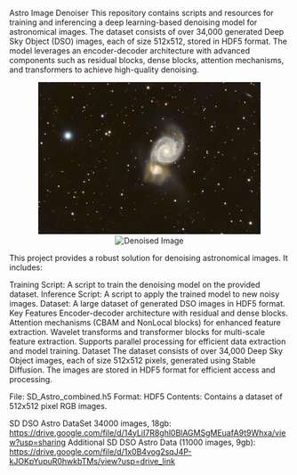 Astro Image Denoiser
This repository contains scripts and resources for training and inferencing a deep learning-based denoising model for astronomical images. The dataset consists of over 34,000 generated Deep Sky Object (DSO) images, each of size 512x512, stored in HDF5 format. The model leverages an encoder-decoder architecture with advanced components such as residual blocks, dense blocks, attention mechanisms, and transformers to achieve high-quality denoising.

<p align="center">
  <img src="astro8 (1).jpg" alt="Original Image" width="400"/>
  <img src="path/to/your/image2.png" alt="Denoised Image" width="400"/>
</p>

This project provides a robust solution for denoising astronomical images. It includes:

Training Script: A script to train the denoising model on the provided dataset.
Inference Script: A script to apply the trained model to new noisy images.
Dataset: A large dataset of generated DSO images in HDF5 format.
Key Features
Encoder-decoder architecture with residual and dense blocks.
Attention mechanisms (CBAM and NonLocal blocks) for enhanced feature extraction.
Wavelet transforms and transformer blocks for multi-scale feature extraction.
Supports parallel processing for efficient data extraction and model training.
Dataset
The dataset consists of over 34,000 Deep Sky Object images, each of size 512x512 pixels, generated using Stable Diffusion. The images are stored in HDF5 format for efficient access and processing.

File: SD_Astro_combined.h5
Format: HDF5
Contents: Contains a dataset of 512x512 pixel RGB images.

SD DSO Astro DataSet 34000 images, 18gb: https://drive.google.com/file/d/14yLiI7R8ghl0BlAGMSgMEuafA9t9Whxa/view?usp=sharing
Additional SD DSO Astro Data (11000 images, 9gb): https://drive.google.com/file/d/1x0B4vog2sqJ4P-kJOKpYupuR0hwkbTMs/view?usp=drive_link
